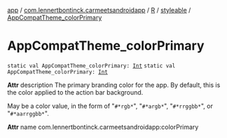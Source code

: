 [app](../../../index.md) / [com.lennertbontinck.carmeetsandroidapp](../../index.md) / [R](../index.md) / [styleable](index.md) / [AppCompatTheme_colorPrimary](./-app-compat-theme_color-primary.md)

# AppCompatTheme_colorPrimary

`static val AppCompatTheme_colorPrimary: `[`Int`](https://kotlinlang.org/api/latest/jvm/stdlib/kotlin/-int/index.html)
`static val AppCompatTheme_colorPrimary: `[`Int`](https://kotlinlang.org/api/latest/jvm/stdlib/kotlin/-int/index.html)

**Attr**
description The primary branding color for the app. By default, this is the color applied to the action bar background.

May be a color value, in the form of "`#*rgb*`", "`#*argb*`", "`#*rrggbb*`", or "`#*aarrggbb*`".

**Attr**
name com.lennertbontinck.carmeetsandroidapp:colorPrimary

